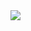 <img src="https://img.shields.io/badge/C++-{black}?style=for-the-badge&logo=appveyor&logo={skill}&logoColor={green}"/>
<!--
**Kor-HanS/Kor-HanS** is a ✨ _special_ ✨ repository because its `README.md` (this file) appears on your GitHub profile.

Here are some ideas to get you started:

- 🔭 I’m currently working on ...
- 🌱 I’m currently learning ...
- 👯 I’m looking to collaborate on ...
- 🤔 I’m looking for help with ...
- 💬 Ask me about ...
- 📫 How to reach me: ...
- 😄 Pronouns: ...
- ⚡ Fun fact: ...
-->
